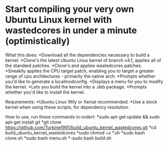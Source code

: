 # Start compiling your very own Ubuntu Linux kernel with wastedcores in under a minute (optimistically)

What this does:
*Download all the dependencies necessary to build a kernel.
*Clone's the latest Ubuntu Linux kernel of branch v4.1, applies all of the standard patches.
*Clone's and applies wastedcores patches.
*Sneakily applies the CPU target patch, enabling you to target a greater range of cpu architectures - primarily the native arch.
*Prompts whether you'd like to generate a localmodconfig.
*Displays a menu for you to modify the kernel.
*Lets you build the kernel into a .deb package.
*Prompts whether you'd like to install the kernel.

Requirements:
*Ubuntu Linux Wily or Xenial recommended.
*Use a stock kernel when using these scripts, for dependency resolution.

How to use, run these commands in-ordert:
*sudo apt-get update && sudo apt-get install git
*git clone https://github.com/Turbine1991/build_ubuntu_kernel_wastedcores.git
*cd build_ubuntu_kernel_wastedcores
*sudo chmod +x *.sh
*sudo bash clone.sh
*sudo bash menu.sh
*-sudo bash build.sh
